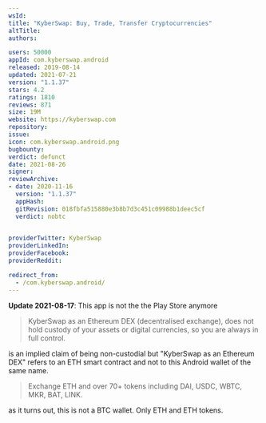 ```yaml
---
wsId: 
title: "KyberSwap: Buy, Trade, Transfer Cryptocurrencies"
altTitle: 
authors:

users: 50000
appId: com.kyberswap.android
released: 2019-08-14
updated: 2021-07-21
version: "1.1.37"
stars: 4.2
ratings: 1810
reviews: 871
size: 19M
website: https://kyberswap.com
repository: 
issue: 
icon: com.kyberswap.android.png
bugbounty: 
verdict: defunct
date: 2021-08-26
signer: 
reviewArchive:
- date: 2020-11-16
  version: "1.1.37"
  appHash: 
  gitRevision: 018fbfa515880e3b8b7d3c451c09988b1deec5cf
  verdict: nobtc
  

providerTwitter: KyberSwap
providerLinkedIn: 
providerFacebook: 
providerReddit: 

redirect_from:
  - /com.kyberswap.android/
---
```



**Update 2021-08-17**: This app is not the the Play Store anymore

> KyberSwap as an Ethereum DEX (decentralised exchange), does not hold custody of your assets or digital currencies, so you are always in full control.

is an implied claim of being non-custodial but "KyberSwap as an Ethereum DEX"
refers to an ETH smart contract and not to this Android wallet of the same name.

> Exchange ETH and over 70+ tokens including DAI, USDC, WBTC, MKR, BAT, LINK.

as it turns out, this is not a BTC wallet. Only ETH and ETH tokens.
